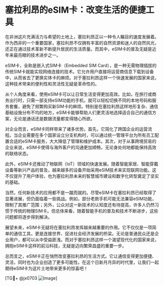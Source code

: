 # 塞拉利昂的eSIM卡：改变生活的便捷工具

在非洲这片充满活力与希望的土地上，塞拉利昂正以一种令人瞩目的速度发展着。作为西非的一个重要国家，塞拉利昂不仅拥有丰富的自然资源和迷人的自然风光，还正在通过技术革新不断提升居民的生活质量。而其中，eSIM卡的普及无疑是近年来最亮眼的技术进步之一。

eSIM卡，全称是嵌入式SIM卡（Embedded SIM Card），是一种无需物理插拔的传统SIM卡就能实现网络连接的技术。它允许用户直接将运营商信息下载到设备中，从而省去了更换实体卡的麻烦。对于塞拉利昂这样一个快速发展的国家来说，这种技术带来的便利性和灵活性无疑是革命性的。

从个人角度来看，使用eSIM卡可以让日常生活变得更加高效。比如，在旅行或商务出行时，只需一部支持eSIM功能的手机，就可以轻松切换不同的本地号码和服务套餐，避免了频繁购买新SIM卡的麻烦。特别是在塞拉利昂这样地形复杂、通信基础设施分布不均的地方，eSIM卡能够帮助人们更灵活地选择适合自己的通信方案，无论是通话还是数据流量都变得随心所欲。

对企业而言，eSIM卡同样带来了诸多优势。首先，它简化了跨国企业的运营流程。当企业需要在多个国家设立分支机构时，可以通过统一管理平台为所有员工配置合适的eSIM卡服务，大大降低了管理和维护成本。其次，对于从事跨境贸易的企业来说，eSIM卡使得与海外客户的沟通更加顺畅，无论身处何地都能保持高效的联络状态。

此外，eSIM卡还推动了物联网（IoT）领域的快速发展。随着智能家居、智能穿戴设备等新兴产品的普及，越来越多的设备开始采用eSIM技术来实现联网功能。这不仅提升了用户体验，也为塞拉利昂未来的智慧城市建设和数字化转型奠定了坚实的基础。

当然，任何新技术的应用都不是一蹴而就的。尽管eSIM卡在塞拉利昂已经取得了显著进展，但仍面临着一些挑战。例如，部分老款手机可能无法兼容eSIM功能，限制了其推广范围；另外，公众对这一新技术的认知度还有待提高，许多人仍然习惯于传统的物理SIM卡。但总体来看，随着智能手机的普及和技术不断进步，这些问题都将逐步得到解决。

展望未来，eSIM卡无疑将在塞拉利昂发挥越来越重要的作用。它不仅仅是一项简单的通信工具，更是连接世界、促进社会经济发展的桥梁。无论是普通民众还是企业用户，都可以从中受益匪浅。而对于塞拉利昂这样一个渴望现代化的国家来说，拥抱eSIM卡这样的前沿科技，无疑是迈向繁荣昌盛的重要一步。

总而言之，eSIM卡正在悄然改变塞拉利昂的生活方式。它让通信变得更加便捷、灵活，同时也为企业创造了更多可能性。在这个日新月月异的时代里，让我们一起期待eSIM卡为这片土地带来更多的惊喜吧！

[TG💪+ @jx0703 ![Image](https://github.com/user-attachments/assets/dbca1d08-cadb-493c-b0ec-ad6f7a83f270)]